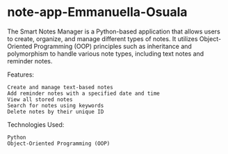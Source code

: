 # note-app-Emmanuella-Osuala
The Smart Notes Manager is a Python-based application that allows users to create, organize, and manage different types of notes. It utilizes Object-Oriented Programming (OOP) principles such as inheritance and polymorphism to handle various note types, including text notes and reminder notes.

Features:

    Create and manage text-based notes
    Add reminder notes with a specified date and time
    View all stored notes
    Search for notes using keywords
    Delete notes by their unique ID

Technologies Used:

    Python 
    Object-Oriented Programming (OOP)
